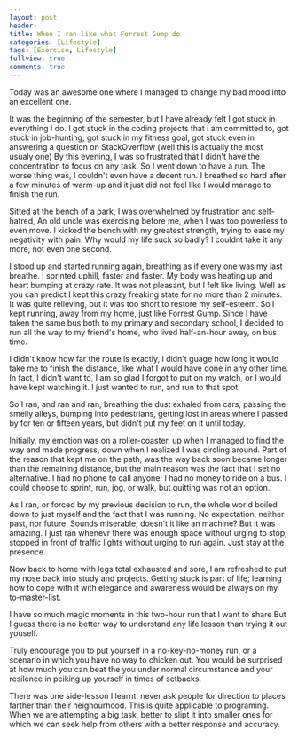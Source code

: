 ```yaml
---
layout: post
header:
title: When I ran like what Forrest Gump do
categories: [Lifestyle]
tags: [Exercise, Lifestyle]
fullview: true
comments: true
---
```


Today was an awesome one where I managed to change my bad mood into an excellent one.

It was the beginning of the semester, but I have already felt I got stuck in everything I do. I got stuck in the coding projects that i am committed to, got stuck in job-hunting, got stuck in my fitness goal, got stuck even in answering a question on StackOverflow (well this is actually the most usualy one) By this evening, I was so frustrated that I didn't have the concentration to focus on any task. So I went down to have a run. The worse thing was, I couldn't even have a decent run. I breathed so hard after a few minutes of warm-up and it just did not feel like I would manage to finish the run.

Sitted at the bench of a park, I was overwhelmed by frustration and self-hatred, An old uncle was exercising before me, when I was too powerless to even move. I kicked the bench with my greatest strength, trying to ease my negativity with pain. Why would my life suck so badly? I couldnt take it any more, not even one second.

I stood up and started running again, breathing as if every one was my last breathe. I sprinted uphill, faster and faster. My body was heating up and heart bumping at crazy rate. It was not pleasant, but I felt like living. 
Well as you can predict I kept this crazy freaking state for no more than 2 minutes. It was quite relieving, but it was too short to restore my self-esteem. So I kept running, away from my home, just like Forrest Gump.
Since I have taken the same bus both to my primary and secondary school, I decided to run all the way to my friend's home, who lived half-an-hour away, on bus time. 

I didn't know how far the route is exactly, I didn't guage how long it would take me to finish the distance, like what I would have done in any other time. In fact, I didn't want to, I am so glad I forgot to put on my watch, or I would have kept watching it. I just wanted to run, and run to that spot.

So I ran, and ran and ran, breathing the dust exhaled from cars, passing the smelly alleys, bumping into pedestrians, getting lost in areas where I passed by for ten or fifteen years, but didn't put my feet on it until today. 

Initially, my emotion was on a roller-coaster, up when I managed to find the way and made progress, down when I realized I was circling around. Part of the reason that kept me on the path, was the way back soon became longer than the remaining distance, but the main reason was the fact that I set no alternative. I had no phone to call anyone; I had no money to ride on a bus. I could choose to sprint, run, jog, or walk, but quitting was not an option.

As I ran, or forced by my previous decision to run, the whole world boiled down to just myself and the fact that I was running. No expectation, neither past, nor future. Sounds miserable, doesn't it like an machine? But it was amazing. I just ran whenevr there was enough space without urging to stop, stopped in front of traffic lights without urging to run again. Just stay at the presence.

Now back to home with legs total exhausted and sore, I am refreshed to put my nose back into study and projects. Getting stuck is part of life; learning how to cope with it with elegance and awareness would be always on my to-master-list. 

I have so much magic moments in this two-hour run that I want to share But I guess there is no better way to understand any life lesson than trying it out youself. 

Truly encourage you to put yourself in a no-key-no-money run, or a scenario in which you have no way to chicken out. You would be surprised at how much you can beat the you under normal circumstance and your resilence in pciking up yourself in times of setbacks.

There was one side-lesson I learnt: never ask people for direction to places farther than their neighourhood. This is quite applicable to programing. When we are attempting a big task, better to slipt it into smaller ones for which we can seek help from others with a better response and accuracy.